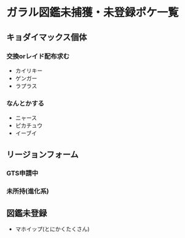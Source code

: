 # ガラル図鑑未捕獲・未登録ポケ一覧

## キョダイマックス個体

### 交換orレイド配布求む

- カイリキー
- ゲンガー
- ラプラス

### なんとかする

- ニャース
- ピカチュウ
- イーブイ

## リージョンフォーム

### GTS申請中

### 未所持(進化系)

## 図鑑未登録

- マホイップ(とにかくたくさん)  
